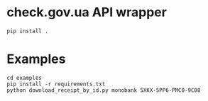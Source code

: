 # check.gov.ua API wrapper

```
pip install .
```

# Examples

```
cd examples
pip install -r requirements.txt
python download_receipt_by_id.py monobank 5XKX-5PP6-PMC0-9C08
```
